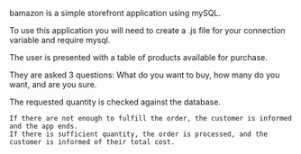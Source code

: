 bamazon is a simple storefront application using mySQL.

To use this application you will need to create a .js file for your connection variable and require mysql.

The user is presented with a table of products available for purchase.

They are asked 3 questions: What do you want to buy, how many do you want, and are you sure.

The requested quantity is checked against the database.  

	If there are not enough to fulfill the order, the customer is informed and the app ends.
	If there is sufficient quantity, the order is processed, and the customer is informed of their total cost.



